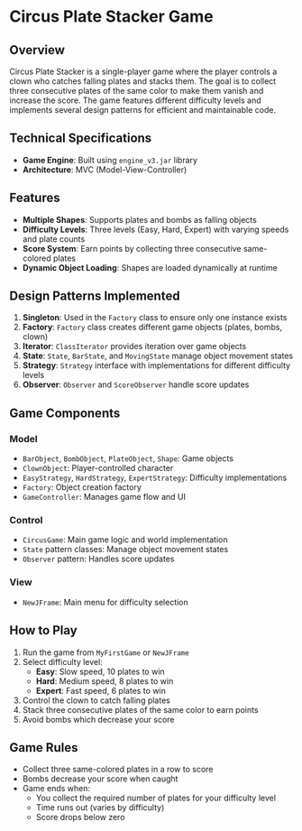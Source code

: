 # Circus Plate Stacker Game

## Overview
Circus Plate Stacker is a single-player game where the player controls a clown who catches falling plates and stacks them. The goal is to collect three consecutive plates of the same color to make them vanish and increase the score. The game features different difficulty levels and implements several design patterns for efficient and maintainable code.

## Technical Specifications
- **Game Engine**: Built using `engine_v3.jar` library   
- **Architecture**: MVC (Model-View-Controller)  

## Features
- **Multiple Shapes**: Supports plates and bombs as falling objects  
- **Difficulty Levels**: Three levels (Easy, Hard, Expert) with varying speeds and plate counts  
- **Score System**: Earn points by collecting three consecutive same-colored plates  
- **Dynamic Object Loading**: Shapes are loaded dynamically at runtime  

## Design Patterns Implemented
1. **Singleton**: Used in the `Factory` class to ensure only one instance exists  
2. **Factory**: `Factory` class creates different game objects (plates, bombs, clown)  
3. **Iterator**: `ClassIterator` provides iteration over game objects  
4. **State**: `State`, `BarState`, and `MovingState` manage object movement states  
5. **Strategy**: `Strategy` interface with implementations for different difficulty levels  
6. **Observer**: `Observer` and `ScoreObserver` handle score updates  

## Game Components
### Model
- `BarObject`, `BombObject`, `PlateObject`, `Shape`: Game objects  
- `ClownObject`: Player-controlled character  
- `EasyStrategy`, `HardStrategy`, `ExpertStrategy`: Difficulty implementations  
- `Factory`: Object creation factory  
- `GameController`: Manages game flow and UI  

### Control
- `CircusGame`: Main game logic and world implementation  
- `State` pattern classes: Manage object movement states  
- `Observer` pattern: Handles score updates  

### View
- `NewJFrame`: Main menu for difficulty selection  

## How to Play
1. Run the game from `MyFirstGame` or `NewJFrame`  
2. Select difficulty level:  
   - **Easy**: Slow speed, 10 plates to win  
   - **Hard**: Medium speed, 8 plates to win  
   - **Expert**: Fast speed, 6 plates to win  
3. Control the clown to catch falling plates  
4. Stack three consecutive plates of the same color to earn points  
5. Avoid bombs which decrease your score  

## Game Rules
- Collect three same-colored plates in a row to score  
- Bombs decrease your score when caught  
- Game ends when:  
  - You collect the required number of plates for your difficulty level  
  - Time runs out (varies by difficulty)  
  - Score drops below zero  

